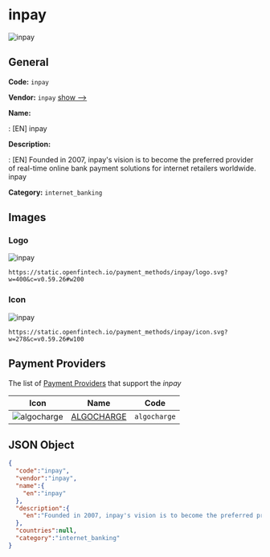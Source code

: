 
# inpay 
![inpay](https://static.openfintech.io/payment_methods/inpay/logo.svg?w=400&c=v0.59.26#w200)  

## General 
**Code:** `inpay` 
 
**Vendor:** `inpay` [show -->](/vendors/inpay/) 
 
**Name:** 
 
:	[EN] inpay 
 
**Description:** 
 
: [EN] Founded in 2007, inpay's vision is to become the preferred provider of real-time online bank payment solutions for internet retailers worldwide. inpay 
 
**Category:** `internet_banking` 
 

## Images 

### Logo 
![inpay](https://static.openfintech.io/payment_methods/inpay/logo.svg?w=400&c=v0.59.26#w200)  

```
https://static.openfintech.io/payment_methods/inpay/logo.svg?w=400&c=v0.59.26#w200
```  

### Icon 
![inpay](https://static.openfintech.io/payment_methods/inpay/icon.svg?w=278&c=v0.59.26#w100)  

```
https://static.openfintech.io/payment_methods/inpay/icon.svg?w=278&c=v0.59.26#w100
```  

## Payment Providers 
 
The list of [Payment Providers](/payment-providers/) that support the _inpay_ 

|Icon|Name|Code| 
|:---:|:---:|:---:| 
|![algocharge](https://static.openfintech.io/payment_providers/algocharge/icon.svg?w=278&c=v0.59.26#w100) |[ALGOCHARGE](/payment-providers/algocharge/)|`algocharge`| 
 

## JSON Object 

```json
{
  "code":"inpay",
  "vendor":"inpay",
  "name":{
    "en":"inpay"
  },
  "description":{
    "en":"Founded in 2007, inpay's vision is to become the preferred provider of real-time online bank payment solutions for internet retailers worldwide. inpay"
  },
  "countries":null,
  "category":"internet_banking"
}
```  
